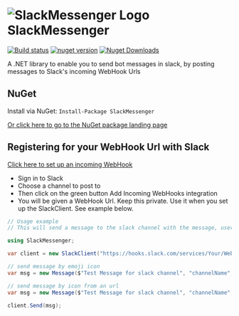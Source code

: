 # ![SlackMessenger Logo](https://a.slack-edge.com/9c217/img/loading_hash_animation.gif)  SlackMessenger

[![Build status](https://ci.appveyor.com/api/projects/status/dlipho9xlfwl9s2u?svg=true)](https://ci.appveyor.com/project/Behzadkhosravifar/slackmessenger)
[![nuget version](https://img.shields.io/nuget/v/SlackMessenger.svg)](https://www.nuget.org/packages/SlackMessenger)
[![Nuget Downloads](https://img.shields.io/nuget/dt/SlackMessenger.svg)](https://www.nuget.org/packages/SlackMessenger)

A .NET library to enable you to send bot messages in slack, by posting messages to Slack's incoming WebHook Urls

## NuGet

Install via NuGet: ``` Install-Package SlackMessenger ```

[Or click here to go to the NuGet package landing page](https://www.nuget.org/packages/SlackMessenger)

## Registering for your WebHook Url with Slack

[Click here to set up an incoming WebHook](https://my.slack.com/services/new/incoming-webhook/)

- Sign in to Slack
- Choose a channel to post to
- Then click on the green button Add Incoming WebHooks integration
- You will be given a WebHook Url. Keep this private. Use it when you set up the SlackClient. See example below.

```C#
// Usage example
// This will send a message to the slack channel with the message, username and emoji of your choice 

using SlackMessenger;

var client = new SlackClient("https://hooks.slack.com/services/Your/WebHook/Url"); 

// send message by emoji icon
var msg = new Message($"Test Message for slack channel", "channelName", "username", ":emoji:"); 

// send message by icon from an url
var msg = new Message($"Test Message for slack channel", "channelName", "username", "http://test.com/icon.png"); 

client.Send(msg);

```
